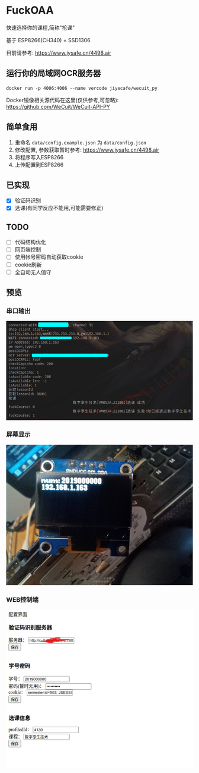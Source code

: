 # FuckOAA

快速选择你的课程,简称"抢课"

基于 ESP8266(CH340) + SSD1306

目前请参考: https://www.jysafe.cn/4498.air

## 运行你的局域网OCR服务器

```
docker run -p 4006:4006 --name vercode jiyecafe/wecuit_py
```

Docker镜像相关源代码在这里(仅供参考,可忽略): https://github.com/WeCuit/WeCuit-API-PY

## 简单食用

1. 重命名 `data/config.example.json` 为 `data/config.json`
2. 修改配置, 参数获取暂时参考: https://www.jysafe.cn/4498.air
3. 将程序写入ESP8266
4. 上传配置到ESP8266

## 已实现

- [x] 验证码识别
- [x] 选课(有同学反应不能用,可能需要修正)

## TODO

 - [ ] 代码结构优化
 - [ ] 网页端控制
 - [ ] 使用帐号密码自动获取cookie
 - [ ] cookie刷新
 - [ ] 全自动无人值守 

## 预览

### 串口输出

![串口输出](res/imgs/1.png)

### 屏幕显示

![屏幕显示](res/imgs/screen.jpg)

### WEB控制端

![WEB控制端](res/imgs/web.jpg)
